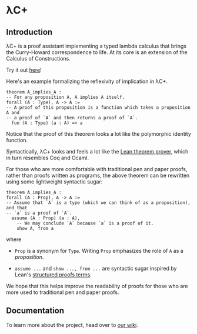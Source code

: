 # λC+
## Introduction
λC+ is a proof assistant implementing a typed lambda calculus that brings the 
Curry-Howard correspondence to life. 
At its core is an extension of the Calculus of Constructions.

Try it out [here](https://joewatt95.github.io/lambdacplus/webeditor)!

Here's an example formalizing the reflexivity of implication in λC+.
```lean
theorem A_implies_A :
-- For any proposition A, A implies A itself.
forall (A : Type), A -> A :=
-- A proof of this proposition is a function which takes a proposition A and
-- a proof of `A` and then returns a proof of `A`.
  fun (A : Type) (a : A) => a
```
Notice that the proof of this theorem looks a lot like the polymorphic identity
function.

Syntactically, λC+ looks and feels a lot like the 
[Lean theorem prover](https://leanprover.github.io/), which in turn resembles
Coq and Ocaml.

For those who are more comfortable with traditional pen and paper proofs,
rather than proofs written as programs, the above theorem can be rewritten using
some lightweight syntactic sugar:

```lean
theorem A_implies_A :
forall (A : Prop), A -> A :=
-- Assume that `A` is a type (which we can think of as a proposition), and that
-- `a` is a proof of `A`.
  assume (A : Prop) (a : A),
    -- We may conclude `A` because `a` is a proof of it.
    show A, from a
```

where
* `Prop` is a synonym for `Type`. Writing `Prop` emphasizes the role of `A` as
a _proposition_.

* `assume ...` and `show ..., from ...` are syntactic sugar inspired by Lean's
[structured proofs terms](https://leanprover.github.io/reference/expressions.html#structured-proofs).

We hope that this helps improve the readability of proofs for those who are more
used to traditional pen and paper proofs.

## Documentation
To learn more about the project, head over to
[our wiki](https://github.com/aellym0/lambdacplus/wiki).
